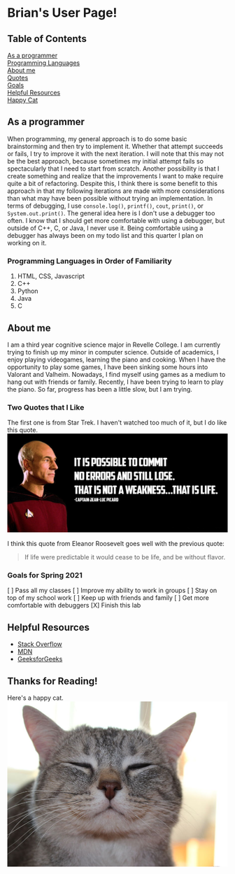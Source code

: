 # Brian's User Page!  
  
## **Table of Contents**  
[As a programmer](#as-a-programmer)  
[Programming Languages](#programming-languages-in-order-of-familiarity)  
[About me](#about-me)  
[Quotes](#a-quote-that-i-like)  
[Goals](#goals-for-spring-2021)  
[Helpful Resources](#helpful-resources)  
[Happy Cat](#thanks-for-reading)  
  
## **As a programmer**  
When programming, my general approach is to do some basic brainstorming and then try to implement it. Whether that attempt succeeds or fails, I try to improve it with the next iteration. I will note that this may not be the best approach, because sometimes my initial attempt fails so spectacularly that I need to start from scratch. Another possibility is that I create something and realize that the improvements I want to make require quite a bit of refactoring. Despite this, I think there is some benefit to this approach in that my following iterations are made with more considerations than what may have been possible without trying an implementation. In terms of debugging, I use `console.log()`, `printf()`, `cout`, `print()`, or `System.out.print()`. The general idea here is I don't use a debugger too often. I know that I should get more comfortable with using a debugger, but outside of C++, C, or Java, I never use it. Being comfortable using a debugger has always been on my todo list and this quarter I plan on working on it.
  
### Programming Languages in Order of Familiarity  
1. HTML, CSS, Javascript
2. C++
3. Python
4. Java
5. C

## **About me**  
I am a third year cognitive science major in Revelle College. I am currently trying to finish up my minor in computer science. Outside of academics, I enjoy playing videogames, learning the piano and cooking. When I have the opportunity to play some games, I have been sinking some hours into Valorant and Valheim. Nowadays, I find myself using games as a medium to hang out with friends or family. Recently, I have been trying to learn to play the piano. So far, progress has been a little slow, but I am trying.
  
### Two Quotes that I Like  
The first one is from Star Trek. I haven't watched too much of it, but I do like this quote.  
![](imgs/starTrekQuote.jpg)
  
I think this quote from Eleanor Roosevelt goes well with the previous quote:  
> If life were predictable it would cease to be life, and be without flavor.
  
### Goals for Spring 2021
 [ ] Pass all my classes
 [ ] Improve my ability to work in groups
 [ ] Stay on top of my school work
 [ ] Keep up with friends and family
 [ ] Get more comfortable with debuggers
 [X] Finish this lab

## Helpful Resources
- [Stack Overflow](https://stackoverflow.com/)
- [MDN](https://developer.mozilla.org/en-US/)
- [GeeksforGeeks](https://www.geeksforgeeks.org/)
  
## Thanks for Reading!  
Here's a happy cat.  
![](imgs/happyCat.jpg)
